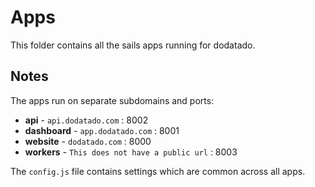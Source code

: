 # Apps

This folder contains all the sails apps running for dodatado.

Notes
------

 The apps run on separate subdomains and ports:

  - **api** - `api.dodatado.com` : 8002
  - **dashboard** - `app.dodatado.com` : 8001
  - **website** - `dodatado.com` : 8000
  - **workers** - `This does not have a public url` : 8003

The `config.js` file contains settings which are common across all apps.
